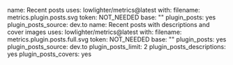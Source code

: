 name: Recent posts
uses: lowlighter/metrics@latest
with:
  filename: metrics.plugin.posts.svg
  token: NOT_NEEDED
  base: ""
  plugin_posts: yes
  plugin_posts_source: dev.to
name: Recent posts with descriptions and cover images
uses: lowlighter/metrics@latest
with:
  filename: metrics.plugin.posts.full.svg
  token: NOT_NEEDED
  base: ""
  plugin_posts: yes
  plugin_posts_source: dev.to
  plugin_posts_limit: 2
  plugin_posts_descriptions: yes
  plugin_posts_covers: yes
